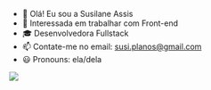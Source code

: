 - 👋 Olá! Eu sou a Susilane Assis
- 👀 Interessada em trabalhar com Front-end
- 🎓 Desenvolvedora Fullstack 
- 📫 Contate-me no email: susi.planos@gmail.com
- 😃 Pronouns: ela/dela

<div>
<a href="https://www.linkedin.com/in/susilane-assis-149696203/" target="_blank"><img src="https://img.shields.io/badge/LinkedIn-0077B5?style=for-the-badge&logo=linkedin&logoColor=white" target="_blank"></a>
</div>
